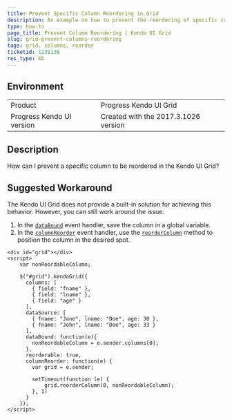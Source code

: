 ```yaml
---
title: Prevent Specific Column Reordering in Grid
description: An example on how to prevent the reordering of specific columns in the Kendo UI Grid.
type: how-to
page_title: Prevent Column Reordering | Kendo UI Grid
slug: grid-prevent-columns-reordering
tags: grid, columns, reorder
ticketid: 1138136
res_type: kb
---
```


## Environment

<table>
 <tr>
  <td>Product</td>
  <td>Progress Kendo UI Grid</td>
 </tr>
 <tr>
  <td>Progress Kendo UI version</td>
  <td>Created with the 2017.3.1026 version</td>
 </tr>
</table>

## Description

How can I prevent a specific column to be reordered in the Kendo UI Grid?

## Suggested Workaround

The Kendo UI Grid does not provide a built-in solution for achieving this behavior. However, you can still work around the issue.

1. In the [`dataBound`](https://docs.telerik.com/kendo-ui/api/javascript/ui/grid/events/databound) event handler, save the column in a global variable.
1. In the [`columnReorder`](https://docs.telerik.com/kendo-ui/api/javascript/ui/grid/events/columnreorder) event handler, use the [`reorderColumn`](https://docs.telerik.com/kendo-ui/api/javascript/ui/grid/methods/reordercolumn) method to position the column in the desired spot.

```dojo
<div id="grid"></div>
<script>
	var nonReordableColumn;

	$("#grid").kendoGrid({
	  columns: [
	    { field: "fname" },
	    { field: "lname" },
	    { field: "age" }
	  ],
	  dataSource: [
	    { fname: "Jane", lname: "Doe", age: 30 },
	    { fname: "John", lname: "Doe", age: 33 }
	  ],
	  dataBound: function(e){
	    nonReordableColumn = e.sender.columns[0];
	  },
	  reorderable: true,
	  columnReorder: function(e) {
	    var grid = e.sender;

	    setTimeout(function (e) {
	        grid.reorderColumn(0, nonReordableColumn);
	    }, 1)
	  }
	});
</script>
```
